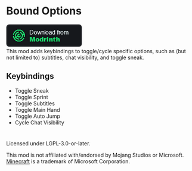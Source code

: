 # Bound Options  
[![Download from Modrinth](./assets/download_from_modrinth.png)](https://modrinth.com/mod/boundoptions)  
This mod adds keybindings to toggle/cycle specific options, such as (but not limited to) subtitles, chat visibility, and toggle sneak.  

## Keybindings  
- Toggle Sneak  
- Toggle Sprint  
- Toggle Subtitles  
- Toggle Main Hand  
- Toggle Auto Jump  
- Cycle Chat Visibility  

#  
Licensed under LGPL-3.0-or-later.

This mod is not affiliated with/endorsed by Mojang Studios or Microsoft.
[Minecraft](https://minecraft.net) is a trademark of Microsoft Corporation.
